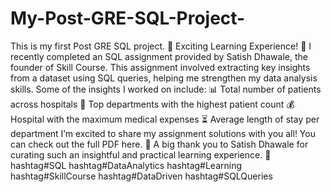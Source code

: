 # My-Post-GRE-SQL-Project-
This is my first Post GRE SQL project.
🚀 Exciting Learning Experience! 🚀
I recently completed an SQL assignment provided by Satish Dhawale, the founder of Skill Course. This assignment involved extracting key insights from a dataset using SQL queries, helping me strengthen my data analysis skills.
Some of the insights I worked on include:
📊 Total number of patients across hospitals
🏥 Top departments with the highest patient count
💰 Hospital with the maximum medical expenses
⏳ Average length of stay per department
I’m excited to share my assignment solutions with you all! You can check out the full PDF here. 📎
A big thank you to Satish Dhawale for curating such an insightful and practical learning experience. 🙌
hashtag#SQL hashtag#DataAnalytics hashtag#Learning hashtag#SkillCourse hashtag#DataDriven hashtag#SQLQueries
